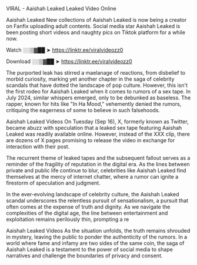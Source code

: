 VIRAL - ﻿Aaishah Leaked Leaked Video Online

﻿Aaishah Leaked New collections of ﻿Aaishah Leaked is now being a creator on Fanfix uploading adult contents. Social media star ﻿Aaishah Leaked is been posting short videos and naughty pics on Tiktok platform for a while now.

Watch ░░▒▓██ ➤ https://linktr.ee/viralvideozz0

Download ░░▒▓██ ➤ https://linktr.ee/viralvideozz0

The purported leak has stirred a maelanage of reactions, from disbelief to morbid curiosity, marking yet another chapter in the saga of celebrity scandals that have dotted the landscape of pop culture. However, this isn't the first rodeo for ﻿Aaishah Leaked when it comes to rumors of a sex tape. In July 2024, similar whispers emerged, only to be debunked as baseless. The rapper, known for hits like "In Ha Mood," vehemently denied the rumors, critiquing the eagerness of some to believe in such falsehoods.

﻿Aaishah Leaked Videos
On Tuesday (Sep 16), X, formerly known as Twitter, became abuzz with speculation that a leaked sex tape featuring ﻿Aaishah Leaked was readily available online. However, instead of the XXX clip, there are dozens of X pages promising to release the video in exchange for interaction with their post.

The recurrent theme of leaked tapes and the subsequent fallout serves as a reminder of the fragility of reputation in the digital era. As the lines between private and public life continue to blur, celebrities like ﻿Aaishah Leaked find themselves at the mercy of internet chatter, where a rumor can ignite a firestorm of speculation and judgment.

In the ever-evolving landscape of celebrity culture, the ﻿Aaishah Leaked scandal underscores the relentless pursuit of sensationalism, a pursuit that often comes at the expense of truth and dignity. As we navigate the complexities of the digital age, the line between entertainment and exploitation remains perilously thin, prompting a re

﻿Aaishah Leaked Videos
As the situation unfolds, the truth remains shrouded in mystery, leaving the public to ponder the authenticity of the rumors. In a world where fame and infamy are two sides of the same coin, the saga of ﻿Aaishah Leaked is a testament to the power of social media to shape narratives and challenge the boundaries of privacy and consent.